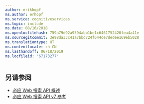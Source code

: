 ```yaml
---
author: erikhopf
ms.author: erhopf
ms.service: cognitiveservices
ms.topic: include
ms.date: 08/16/2018
ms.openlocfilehash: 759a79d92a9594abb1be1c6461752420fea4a41e
ms.sourcegitcommit: 3e98da33c41a7bbd724f644ce7dedee169eb5028
ms.translationtype: HT
ms.contentlocale: zh-CN
ms.lasthandoff: 06/18/2019
ms.locfileid: "67173277"
---
```

## <a name="see-also"></a>另请参阅

* [必应 Web 搜索 API 概述](../articles/cognitive-services/Bing-Web-Search/overview.md)
* [必应 Web 搜索 API v7 参考](https://docs.microsoft.com/rest/api/cognitiveservices/bing-web-api-v7-reference)
